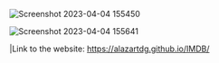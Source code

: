 ![Screenshot 2023-04-04 155450](https://user-images.githubusercontent.com/106746978/229799243-5631d7f3-92af-45fb-9774-252b67618be5.png)

![Screenshot 2023-04-04 155641](https://user-images.githubusercontent.com/106746978/229798965-1b077a71-b887-498a-bf2d-611eb8ea44fb.png)

|Link to the website: https://alazartdg.github.io/IMDB/
